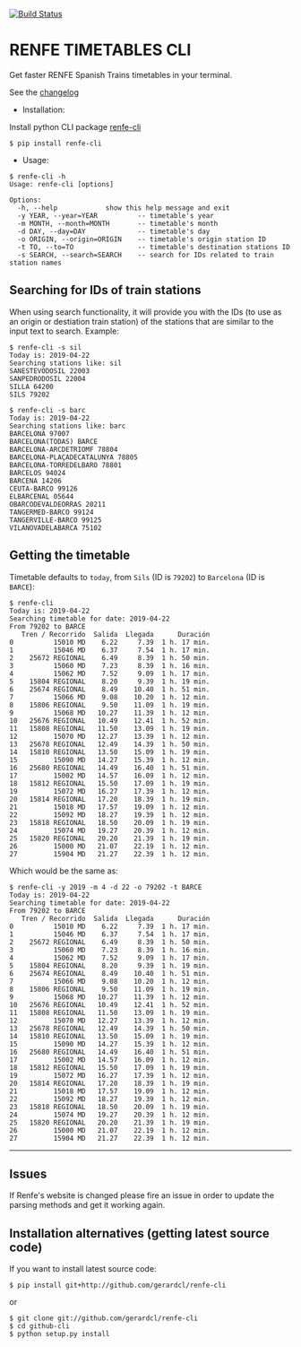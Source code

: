 [![Build Status](https://travis-ci.org/gerardcl/renfe-cli.svg?branch=master)](https://travis-ci.org/gerardcl/renfe-cli)

RENFE TIMETABLES CLI
====================

Get faster RENFE Spanish Trains timetables in your terminal.

See the [changelog](CHANGELOG.md)


- Installation:

Install python CLI package [renfe-cli](https://pypi.org/project/renfe-cli/)

```
$ pip install renfe-cli
```

- Usage:

```
$ renfe-cli -h
Usage: renfe-cli [options]

Options:
  -h, --help            show this help message and exit
  -y YEAR, --year=YEAR          -- timetable's year
  -m MONTH, --month=MONTH       -- timetable's month
  -d DAY, --day=DAY             -- timetable's day
  -o ORIGIN, --origin=ORIGIN    -- timetable's origin station ID
  -t TO, --to=TO                -- timetable's destination stations ID
  -s SEARCH, --search=SEARCH    -- search for IDs related to train station names
```

**Searching for IDs of train stations**
----

 When using search functionality, it will provide you with the IDs (to use as an origin or destiation train station) of the stations that are similar to the input text to search. Example:

```
$ renfe-cli -s sil
Today is: 2019-04-22
Searching stations like: sil
SANESTEVODOSIL 22003
SANPEDRODOSIL 22004
SILLA 64200
SILS 79202

$ renfe-cli -s barc
Today is: 2019-04-22
Searching stations like: barc
BARCELONA 97007
BARCELONA(TODAS) BARCE
BARCELONA-ARCDETRIOMF 78804
BARCELONA-PLAÇADECATALUNYA 78805
BARCELONA-TORREDELBARO 78801
BARCELOS 94024
BARCENA 14206
CEUTA-BARCO 99126
ELBARCENAL 05644
OBARCODEVALDEORRAS 20211
TANGERMED-BARCO 99124
TANGERVILLE-BARCO 99125
VILANOVADELABARCA 75102
```

**Getting the timetable**
----
Timetable defaults to `today`, from `Sils` (ID is `79202`) to `Barcelona` (ID is `BARCE`):

```
$ renfe-cli
Today is: 2019-04-22
Searching timetable for date: 2019-04-22
From 79202 to BARCE
   Tren / Recorrido  Salida  Llegada      Duración
0          15010 MD    6.22     7.39  1 h. 17 min.
1          15046 MD    6.37     7.54  1 h. 17 min.
2    25672 REGIONAL    6.49     8.39  1 h. 50 min.
3          15060 MD    7.23     8.39  1 h. 16 min.
4          15062 MD    7.52     9.09  1 h. 17 min.
5    15804 REGIONAL    8.20     9.39  1 h. 19 min.
6    25674 REGIONAL    8.49    10.40  1 h. 51 min.
7          15066 MD    9.08    10.20  1 h. 12 min.
8    15806 REGIONAL    9.50    11.09  1 h. 19 min.
9          15068 MD   10.27    11.39  1 h. 12 min.
10   25676 REGIONAL   10.49    12.41  1 h. 52 min.
11   15808 REGIONAL   11.50    13.09  1 h. 19 min.
12         15070 MD   12.27    13.39  1 h. 12 min.
13   25678 REGIONAL   12.49    14.39  1 h. 50 min.
14   15810 REGIONAL   13.50    15.09  1 h. 19 min.
15         15090 MD   14.27    15.39  1 h. 12 min.
16   25680 REGIONAL   14.49    16.40  1 h. 51 min.
17         15002 MD   14.57    16.09  1 h. 12 min.
18   15812 REGIONAL   15.50    17.09  1 h. 19 min.
19         15072 MD   16.27    17.39  1 h. 12 min.
20   15814 REGIONAL   17.20    18.39  1 h. 19 min.
21         15018 MD   17.57    19.09  1 h. 12 min.
22         15092 MD   18.27    19.39  1 h. 12 min.
23   15818 REGIONAL   18.50    20.09  1 h. 19 min.
24         15074 MD   19.27    20.39  1 h. 12 min.
25   15820 REGIONAL   20.20    21.39  1 h. 19 min.
26         15000 MD   21.07    22.19  1 h. 12 min.
27         15904 MD   21.27    22.39  1 h. 12 min.
```

Which would be the same as:

```
$ renfe-cli -y 2019 -m 4 -d 22 -o 79202 -t BARCE
Today is: 2019-04-22
Searching timetable for date: 2019-04-22
From 79202 to BARCE
   Tren / Recorrido  Salida  Llegada      Duración
0          15010 MD    6.22     7.39  1 h. 17 min.
1          15046 MD    6.37     7.54  1 h. 17 min.
2    25672 REGIONAL    6.49     8.39  1 h. 50 min.
3          15060 MD    7.23     8.39  1 h. 16 min.
4          15062 MD    7.52     9.09  1 h. 17 min.
5    15804 REGIONAL    8.20     9.39  1 h. 19 min.
6    25674 REGIONAL    8.49    10.40  1 h. 51 min.
7          15066 MD    9.08    10.20  1 h. 12 min.
8    15806 REGIONAL    9.50    11.09  1 h. 19 min.
9          15068 MD   10.27    11.39  1 h. 12 min.
10   25676 REGIONAL   10.49    12.41  1 h. 52 min.
11   15808 REGIONAL   11.50    13.09  1 h. 19 min.
12         15070 MD   12.27    13.39  1 h. 12 min.
13   25678 REGIONAL   12.49    14.39  1 h. 50 min.
14   15810 REGIONAL   13.50    15.09  1 h. 19 min.
15         15090 MD   14.27    15.39  1 h. 12 min.
16   25680 REGIONAL   14.49    16.40  1 h. 51 min.
17         15002 MD   14.57    16.09  1 h. 12 min.
18   15812 REGIONAL   15.50    17.09  1 h. 19 min.
19         15072 MD   16.27    17.39  1 h. 12 min.
20   15814 REGIONAL   17.20    18.39  1 h. 19 min.
21         15018 MD   17.57    19.09  1 h. 12 min.
22         15092 MD   18.27    19.39  1 h. 12 min.
23   15818 REGIONAL   18.50    20.09  1 h. 19 min.
24         15074 MD   19.27    20.39  1 h. 12 min.
25   15820 REGIONAL   20.20    21.39  1 h. 19 min.
26         15000 MD   21.07    22.19  1 h. 12 min.
27         15904 MD   21.27    22.39  1 h. 12 min.
```


---

Issues
----
If Renfe's website is changed please fire an issue in order to update the parsing methods and get it working again.


Installation alternatives (getting latest source code)
----
If you want to install latest source code:
```
$ pip install git+http://github.com/gerardcl/renfe-cli
```
or
```
$ git clone git://github.com/gerardcl/renfe-cli
$ cd github-cli
$ python setup.py install
```

